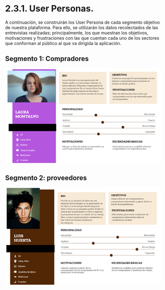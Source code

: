 # 2.3.1. User Personas.
A continuación, se construirán los User Persona de cada segmento objetivo de nuestra plataforma. Para ello, se utilizarán los datos recolectados de las entrevistas realizadas; principalmente, los que muestran los objetivos, motivaciones y frustraciones con las que cuentan cada uno de los sectores que conforman al público al que va dirigida la aplicación.

## Segmento 1: Compradores 

![1 ](https://github.com/NanoNerdsGroup/NanoNerds-Report/blob/chapter-5/images/segmento1.png)

## Segmento 2:  proveedores
![2 ](https://github.com/NanoNerdsGroup/NanoNerds-Report/blob/chapter-5/images/segmento2.png?raw=true)
